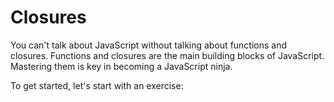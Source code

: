 # Closures

You can't talk about JavaScript without talking about functions and closures. Functions and closures are the main building blocks of JavaScript. Mastering them is key in becoming a JavaScript ninja.

To get started, let's start with an exercise:

